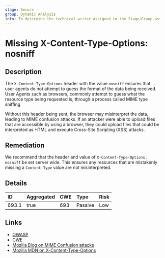 ```yaml
---
stage: Secure
group: Dynamic Analysis
info: To determine the technical writer assigned to the Stage/Group associated with this page, see https://about.gitlab.com/handbook/engineering/ux/technical-writing/#assignments
---
```


# Missing X-Content-Type-Options: nosniff

## Description

The `X-Content-Type-Options` header with the value `nosniff` ensures that user agents do not attempt to
guess the format of the data being received. User Agents such as browsers, commonly attempt to guess
what the resource type being requested is, through a process called MIME type sniffing.

Without this header being sent, the browser may misinterpret the data, leading to MIME confusion attacks.
If an attacker were able to upload files that are accessible by using a browser, they could upload files
that could be interpreted as HTML and execute Cross-Site Scripting (XSS) attacks.

## Remediation

We recommend that the header and value of `X-Content-Type-Options: nosniff` be set server wide.
This ensures any resources that are mistakenly missing a `Content-Type` value are not
misinterpreted.

## Details

| ID | Aggregated | CWE | Type | Risk |
|:---|:--------|:--------|:--------|:--------|
| 693.1 | true | 693 | Passive | Low |

## Links

- [OWASP](https://owasp.org/www-project-secure-headers/#x-content-type-options)
- [CWE](https://cwe.mitre.org/data/definitions/693.html)
- [Mozilla Blog on MIME Confusion attacks](https://blog.mozilla.org/security/2016/08/26/mitigating-mime-confusion-attacks-in-firefox/)
- [Mozilla MDN on X-Content-Type-Options](https://developer.mozilla.org/en-US/docs/Web/HTTP/Headers/X-Content-Type-Options)
